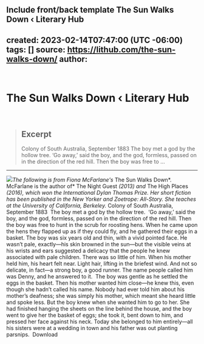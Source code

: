 Include front/back template
The Sun Walks Down ‹ Literary Hub
---
created: 2023-02-14T07:47:00 (UTC -06:00)
tags: []
source: https://lithub.com/the-sun-walks-down/
author: 
---
​
# The Sun Walks Down ‹ Literary Hub
​
> ## Excerpt
> Colony of South Australia, September 1883 The boy met a god by the hollow tree. ‘Go away,’ said the boy, and the god, formless, passed on in the direction of the red hill. Then the boy was free to …
​
---
![](https://s26162.pcdn.co/wp-content/uploads/2023/01/9780374606244-668x1024.jpg)
​
*The following is from Fiona McFarlane's* The Sun Walks Down*. McFarlane is the author of* The Night Guest *(2013) and* The High Places *(2016), which won the International Dylan Thomas Prize. Her short fiction has been published in the New Yorker and Zoetrope: All-Story. She teaches at the University of California, Berkeley.*
​
Colony of South Australia, September 1883
​
The boy met a god by the hollow tree.
​
‘Go away,’ said the boy, and the god, formless, passed on in the direction of the red hill. Then the boy was free to hunt in the scrub for roosting hens. When he came upon the hens they flapped up as if they could fly, and he gathered their eggs in a basket. The boy was six years old and thin, with a vivid pointed face. He wasn’t pale, exactly—his skin browned in the sun—but the visible veins at his wrists and ears suggested a delicacy that the people he knew associated with pale children. There was so little of him. When his mother held him, his heart felt near. Light hair, lifting in the briefest wind. And not so delicate, in fact—a strong boy, a good runner. The name people called him was Denny, and he answered to it.
​
The boy was gentle as he settled the eggs in the basket. Then his mother wanted him close—he knew this, even though she hadn’t called his name. Nobody had ever told him about his mother’s deafness; she was simply his mother, which meant she heard little and spoke less. But the boy knew when she wanted him to go to her. She had finished hanging the sheets on the line behind the house, and the boy went to give her the basket of eggs; she took it, bent down to him, and pressed her face against his neck. Today she belonged to him entirely—all his sisters were at a wedding in town and his father was out planting parsnips.
​
Download